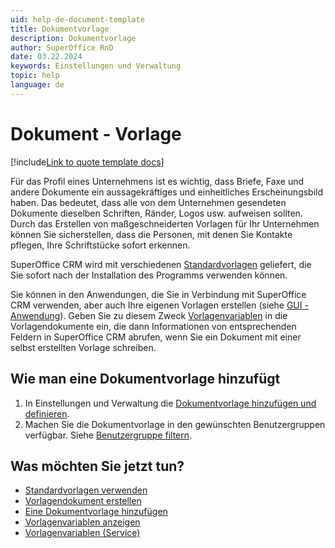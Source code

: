 ```yaml
---
uid: help-de-document-template
title: Dokumentvorlage
description: Dokumentvorlage
author: SuperOffice RnD
date: 03.22.2024
keywords: Einstellungen und Verwaltung
topic: help
language: de
---
```


# Dokument - Vorlage

[!include[Link to quote template docs](includes/learn-quote-templates.md)]

Für das Profil eines Unternehmens ist es wichtig, dass Briefe, Faxe und andere Dokumente ein aussagekräftiges und einheitliches Erscheinungsbild haben. Das bedeutet, dass alle von dem Unternehmen gesendeten Dokumente dieselben Schriften, Ränder, Logos usw. aufweisen sollten. Durch das Erstellen von maßgeschneiderten Vorlagen für Ihr Unternehmen können Sie sicherstellen, dass die Personen, mit denen Sie Kontakte pflegen, Ihre Schriftstücke sofort erkennen.

SuperOffice CRM wird mit verschiedenen [Standardvorlagen][2] geliefert, die Sie sofort nach der Installation des Programms verwenden können.

Sie können in den Anwendungen, die Sie in Verbindung mit SuperOffice CRM verwenden, aber auch Ihre eigenen Vorlagen erstellen (siehe [GUI - Anwendung][3]). Geben Sie zu diesem Zweck [Vorlagenvariablen][1] in die Vorlagendokumente ein, die dann Informationen von entsprechenden Feldern in SuperOffice CRM abrufen, wenn Sie ein Dokument mit einer selbst erstellten Vorlage schreiben.

## Wie man eine Dokumentvorlage hinzufügt

1. In Einstellungen und Verwaltung die [Dokumentvorlage hinzufügen und definieren][6].
1. Machen Sie die Dokumentvorlage in den gewünschten Benutzergruppen verfügbar. Siehe [Benutzergruppe filtern][5].

## Was möchten Sie jetzt tun?

* [Standardvorlagen verwenden][2]
* [Vorlagendokument erstellen][4]
* [Eine Dokumentvorlage hinzufügen][6]
* [Vorlagenvariablen anzeigen][1]
* [Vorlagenvariablen (Service)][8]

<!-- Referenced links -->
[1]: ../../../document/templates/learn/template-variables.md
[2]: using-standard-templates.md
[3]: application.md
[4]: creating-template-document.md
[5]: organize/user-group-filtering.md
[6]: add-template.md
[8]: ../../../request/reply-templates/learn/template-variables.md

<!-- Referenced images -->
